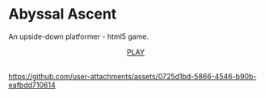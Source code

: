 # Abyssal Ascent
An upside-down platformer - html5 game.

<div align="center">
  <a href="https://htmlpreview.github.io/?https://raw.githubusercontent.com/tin2tin/Reach_for_the_Air/master/index.html">PLAY</a><br><br>
</div>

https://github.com/user-attachments/assets/0725d1bd-5866-4546-b90b-eafbdd710614

